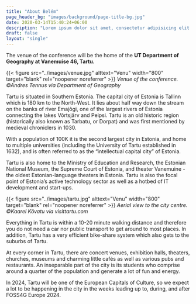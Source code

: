 ```yaml
---
title: "About Belém"
page_header_bg: "images/background/page-title-bg.jpg"
date: 2020-03-14T15:40:24+06:00
description: "Lorem ipsum dolor sit amet, consectetur adipisicing elit. Maiores, velit."
draft: false
layout: "single"
---
```


The venue of the conference will be the home of the **UT Department of Geography at Vanemuise 46, Tartu.**

{{< figure
    src="../images/venue.jpg"
    alttext="Venu"
    width="800"
    target="blank"
    rel="noopener noreferrer"
    >}}
*Venue of the conference. ©Andres Tennus via Department of Geography*

Tartu is situated in Southern Estonia. The capital city of Estonia is Tallinn which is 180 km to the North-West. It lies about half way down the stream on the banks of river Emajõgi, one of the largest rivers of Estonia connecting the lakes Võrtsjärv and Peipsi. Tartu is an old historic region (historically also known as Tarbatu, or Dorpat) and was first mentioned by medieval chroniclers in 1030.

With a population of 100K it is the second largest city in Estonia, and home to multiple universities (including the University of Tartu established in 1632), and is often referred to as the “intellectual capital city” of Estonia.

Tartu is also home to the Ministry of Education and Research, the Estonian National Museum, the Supreme Court of Estonia, and theater Vanemuine - the oldest Estonian-language theaters in Estonia. Tartu is also the focal point of Estonia’s active technology sector as well as a hotbed of IT development and start-ups.

{{< figure
    src="../images/tartu.jpg"
    alttext="Venu"
    width="800"
    target="blank"
    rel="noopener noreferrer"
    >}}
*Aerial view to the city centre. ©Kaarel Kõvatu via visittartu.com*

Everything in Tartu is within a 10-20 minute walking distance and therefore you do not need a car nor public transport to get around to most places. In addition, Tartu has a very efficient bike-share system which also gets to the suburbs of Tartu.

At every corner in Tartu, there are concert venues, exhibition halls, theaters, churches, museums and charming little cafés as well as various pubs and restaurants. An inseparable part of the city is its students who comprise around a quarter of the population and generate a lot of fun and energy.

In 2024, Tartu will be one of the European Capitals of Culture, so we expect a lot to be happening in the city in the weeks leading up to, during, and after FOSS4G Europe 2024.
